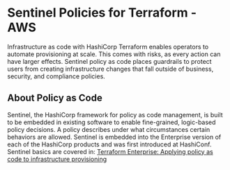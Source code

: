 
# Sentinel Policies for Terraform - AWS

Infrastructure as code with HashiCorp Terraform enables operators to automate provisioning at scale. This comes with risks, as every action can have larger effects. Sentinel policy as code places guardrails to protect users from creating infrastructure changes that fall outside of business, security, and compliance policies.

## About Policy as Code

Sentinel, the HashiCorp framework for policy as code management, is built to be embedded in existing software to enable fine-grained, logic-based policy decisions. A policy describes under what circumstances certain behaviors are allowed. Sentinel is embedded into the Enterprise version of each of the HashiCorp products and was first introduced at HashiConf. Sentinel basics are covered in: [Terraform Enterprise: Applying policy as code to infrastructure provisioning](https://www.hashicorp.com/blog/sentinel-and-terraform-enterprise-policy-as-code)


